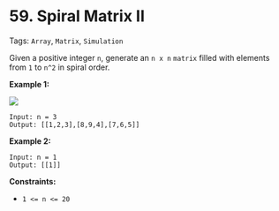 # 59. Spiral Matrix II

Tags: `Array`, `Matrix`, `Simulation`

Given a positive integer `n`, generate an `n x n` `matrix` filled with elements from `1` to `n^2` in spiral order.

**Example 1:**

![](https://assets.leetcode.com/uploads/2020/11/13/spiraln.jpg)
```
Input: n = 3
Output: [[1,2,3],[8,9,4],[7,6,5]]
```

**Example 2:**

```
Input: n = 1
Output: [[1]]
```

**Constraints:**

*   `1 <= n <= 20`